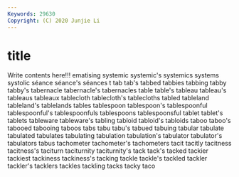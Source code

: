 ```yaml
---
Keywords: 29630
Copyright: (C) 2020 Junjie Li
---
```


# title

Write contents here!!!
ematising
systemic 
systemic's 
systemics 
systems 
systolic 
séance 
séance's 
séances 
t 
tab
tab's 
tabbed 
tabbies 
tabbing 
tabby 
tabby's 
tabernacle 
tabernacle's 
tabernacles 
table
table's 
tableau 
tableau's 
tableaus 
tableaux 
tablecloth 
tablecloth's 
tablecloths 
tabled 
tableland
tableland's 
tablelands 
tables 
tablespoon 
tablespoon's 
tablespoonful 
tablespoonful's 
tablespoonfuls 
tablespoons 
tablespoonsful
tablet 
tablet's 
tablets 
tableware 
tableware's 
tabling 
tabloid 
tabloid's 
tabloids 
taboo
taboo's 
tabooed 
tabooing 
taboos 
tabs 
tabu 
tabu's 
tabued 
tabuing 
tabular
tabulate 
tabulated 
tabulates 
tabulating 
tabulation 
tabulation's 
tabulator 
tabulator's 
tabulators 
tabus
tachometer 
tachometer's 
tachometers 
tacit 
tacitly 
tacitness 
tacitness's 
taciturn 
taciturnity 
taciturnity's
tack 
tack's 
tacked 
tackier 
tackiest 
tackiness 
tackiness's 
tacking 
tackle 
tackle's
tackled 
tackler 
tackler's 
tacklers 
tackles 
tackling 
tacks 
tacky 
taco 
